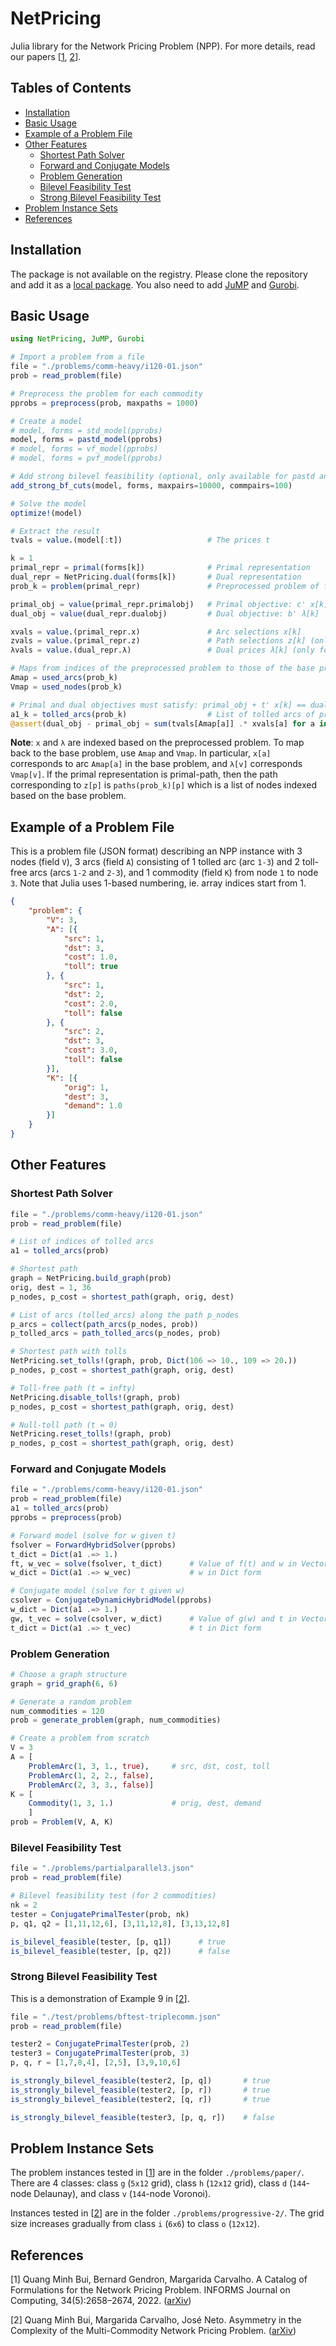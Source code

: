 # NetPricing <!-- omit from toc -->

Julia library for the Network Pricing Problem (NPP). For more details, read our papers
\[[1](#readme-ref1), [2](#readme-ref2)\].

## Tables of Contents <!-- omit from toc -->

- [Installation](#installation)
- [Basic Usage](#basic-usage)
- [Example of a Problem File](#example-of-a-problem-file)
- [Other Features](#other-features)
  - [Shortest Path Solver](#shortest-path-solver)
  - [Forward and Conjugate Models](#forward-and-conjugate-models)
  - [Problem Generation](#problem-generation)
  - [Bilevel Feasibility Test](#bilevel-feasibility-test)
  - [Strong Bilevel Feasibility Test](#strong-bilevel-feasibility-test)
- [Problem Instance Sets](#problem-instance-sets)
- [References](#references)

## Installation

The package is not available on the registry. Please clone the repository and
add it as a [local package](https://pkgdocs.julialang.org/v1/managing-packages/#Adding-a-local-package). You also need to add [JuMP](https://jump.dev/JuMP.jl/stable/) and [Gurobi](https://github.com/jump-dev/Gurobi.jl).

## Basic Usage

```julia
using NetPricing, JuMP, Gurobi

# Import a problem from a file
file = "./problems/comm-heavy/i120-01.json"
prob = read_problem(file)

# Preprocess the problem for each commodity
pprobs = preprocess(prob, maxpaths = 1000)

# Create a model
# model, forms = std_model(pprobs)
model, forms = pastd_model(pprobs)
# model, forms = vf_model(pprobs)
# model, forms = pvf_model(pprobs)

# Add strong bilevel feasibility (optional, only available for pastd and pvf models)
add_strong_bf_cuts(model, forms, maxpairs=10000, commpairs=100)

# Solve the model
optimize!(model)

# Extract the result
tvals = value.(model[:t])                   # The prices t

k = 1
primal_repr = primal(forms[k])              # Primal representation
dual_repr = NetPricing.dual(forms[k])       # Dual representation
prob_k = problem(primal_repr)               # Preprocessed problem of forms[k]

primal_obj = value(primal_repr.primalobj)   # Primal objective: c' x[k]
dual_obj = value(dual_repr.dualobj)         # Dual objective: b' λ[k]

xvals = value.(primal_repr.x)               # Arc selections x[k]
zvals = value.(primal_repr.z)               # Path selections z[k] (only for primal-path)
λvals = value.(dual_repr.λ)                 # Dual prices λ[k] (only for dual-arc)

# Maps from indices of the preprocessed problem to those of the base problem
Amap = used_arcs(prob_k)
Vmap = used_nodes(prob_k)

# Primal and dual objectives must satisfy: primal_obj + t' x[k] == dual_obj
a1_k = tolled_arcs(prob_k)                  # List of tolled arcs of prob_k
@assert(dual_obj - primal_obj ≈ sum(tvals[Amap[a]] .* xvals[a] for a in a1_k))
```

**Note**: `x` and `λ` are indexed based on the preprocessed problem. To map back to the base problem, use `Amap` and `Vmap`. In particular, `x[a]` corresponds to arc `Amap[a]` in the base problem, and `λ[v]` corresponds `Vmap[v]`. If the primal representation is primal-path, then the path corresponding to `z[p]` is `paths(prob_k)[p]` which is a list of nodes indexed based on the base problem.

## Example of a Problem File
This is a problem file (JSON format) describing an NPP instance with 3 nodes (field `V`),
3 arcs (field `A`) consisting of 1 tolled arc (arc `1-3`) and 2 toll-free arcs (arcs `1-2` and `2-3`), and 1 commodity (field `K`) from node `1` to node `3`. Note that Julia uses 1-based numbering, ie. array indices start from 1.
```json
{
    "problem": {
        "V": 3,
        "A": [{
            "src": 1,
            "dst": 3,
            "cost": 1.0,
            "toll": true
        }, {
            "src": 1,
            "dst": 2,
            "cost": 2.0,
            "toll": false
        }, {
            "src": 2,
            "dst": 3,
            "cost": 3.0,
            "toll": false
        }],
        "K": [{
            "orig": 1,
            "dest": 3,
            "demand": 1.0
        }]
    }
}
```

## Other Features
### Shortest Path Solver
```julia
file = "./problems/comm-heavy/i120-01.json"
prob = read_problem(file)

# List of indices of tolled arcs
a1 = tolled_arcs(prob)

# Shortest path
graph = NetPricing.build_graph(prob)
orig, dest = 1, 36
p_nodes, p_cost = shortest_path(graph, orig, dest)

# List of arcs (tolled_arcs) along the path p_nodes
p_arcs = collect(path_arcs(p_nodes, prob))
p_tolled_arcs = path_tolled_arcs(p_nodes, prob)

# Shortest path with tolls
NetPricing.set_tolls!(graph, prob, Dict(106 => 10., 109 => 20.))
p_nodes, p_cost = shortest_path(graph, orig, dest)

# Toll-free path (t = infty)
NetPricing.disable_tolls!(graph, prob)
p_nodes, p_cost = shortest_path(graph, orig, dest)

# Null-toll path (t = 0)
NetPricing.reset_tolls!(graph, prob)
p_nodes, p_cost = shortest_path(graph, orig, dest)
```

### Forward and Conjugate Models
```julia
file = "./problems/comm-heavy/i120-01.json"
prob = read_problem(file)
a1 = tolled_arcs(prob)
pprobs = preprocess(prob)

# Forward model (solve for w given t)
fsolver = ForwardHybridSolver(pprobs)
t_dict = Dict(a1 .=> 1.)
ft, w_vec = solve(fsolver, t_dict)      # Value of f(t) and w in Vector form
w_dict = Dict(a1 .=> w_vec)             # w in Dict form

# Conjugate model (solve for t given w)
csolver = ConjugateDynamicHybridModel(pprobs)
w_dict = Dict(a1 .=> 1.)
gw, t_vec = solve(csolver, w_dict)      # Value of g(w) and t in Vector form
t_dict = Dict(a1 .=> t_vec)             # t in Dict form
```

### Problem Generation
```julia
# Choose a graph structure
graph = grid_graph(6, 6)

# Generate a random problem
num_commodities = 120
prob = generate_problem(graph, num_commodities)

# Create a problem from scratch
V = 3
A = [
    ProblemArc(1, 3, 1., true),     # src, dst, cost, toll
    ProblemArc(1, 2, 2., false),
    ProblemArc(2, 3, 3., false)]
K = [
    Commodity(1, 3, 1.)             # orig, dest, demand
    ]
prob = Problem(V, A, K)
```
### Bilevel Feasibility Test
```julia
file = "./problems/partialparallel3.json"
prob = read_problem(file)

# Bilevel feasibility test (for 2 commodities)
nk = 2
tester = ConjugatePrimalTester(prob, nk)
p, q1, q2 = [1,11,12,6], [3,11,12,8], [3,13,12,8]

is_bilevel_feasible(tester, [p, q1])      # true
is_bilevel_feasible(tester, [p, q2])      # false
```

### Strong Bilevel Feasibility Test
This is a demonstration of Example 9 in \[[2](#readme-ref2)\].
```julia
file = "./test/problems/bftest-triplecomm.json"
prob = read_problem(file)

tester2 = ConjugatePrimalTester(prob, 2)
tester3 = ConjugatePrimalTester(prob, 3)
p, q, r = [1,7,8,4], [2,5], [3,9,10,6]

is_strongly_bilevel_feasible(tester2, [p, q])       # true
is_strongly_bilevel_feasible(tester2, [p, r])       # true
is_strongly_bilevel_feasible(tester2, [q, r])       # true

is_strongly_bilevel_feasible(tester3, [p, q, r])    # false
```

## Problem Instance Sets
The problem instances tested in \[[1](#readme-ref1)\] are in the folder `./problems/paper/`. There are 4 classes: class `g` (`5x12` grid), class `h` (`12x12` grid), class `d` (`144`-node Delaunay), and class `v` (`144`-node Voronoi).

Instances tested in \[[2](#readme-ref2)\] are in the folder `./problems/progressive-2/`. The grid size increases gradually from class `i` (`6x6`) to class `o` (`12x12`).

## References
<a id="readme-ref1"></a> \[1\] Quang Minh Bui, Bernard Gendron, Margarida Carvalho. A Catalog of Formulations for the Network Pricing Problem. INFORMS Journal on Computing, 34(5):2658–2674, 2022. ([arXiv](https://arxiv.org/abs/2106.03887))

<a id="readme-ref2"></a> \[2\] Quang Minh Bui, Margarida Carvalho, José Neto. Asymmetry in the Complexity of the Multi-Commodity Network Pricing Problem. ([arXiv](https://arxiv.org/abs/2212.10673))
